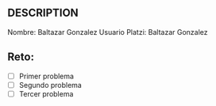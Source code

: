 ## DESCRIPTION

Nombre: Baltazar Gonzalez
Usuario Platzi: Baltazar Gonzalez

## Reto:

- [ ] Primer problema
- [ ] Segundo problema
- [ ] Tercer problema
